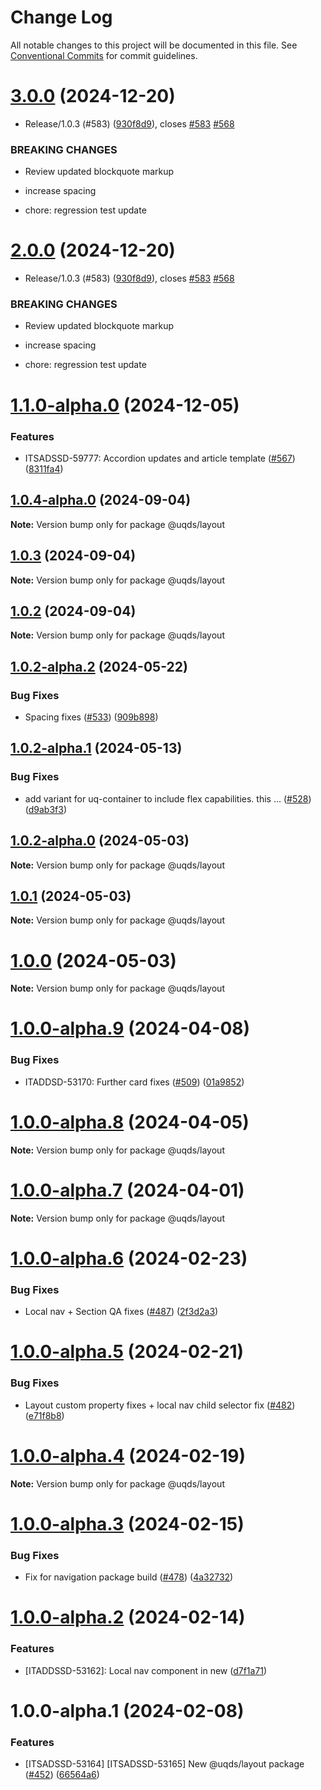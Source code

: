 # Change Log

All notable changes to this project will be documented in this file.
See [Conventional Commits](https://conventionalcommits.org) for commit guidelines.

# [3.0.0](https://github.com/uq-its-ss/design-system/compare/@uqds/layout@1.0.4-alpha.0...@uqds/layout@3.0.0) (2024-12-20)

- Release/1.0.3 (#583) ([930f8d9](https://github.com/uq-its-ss/design-system/commit/930f8d97b814748829f45194e1b5009680ee7890)), closes [#583](https://github.com/uq-its-ss/design-system/issues/583) [#568](https://github.com/uq-its-ss/design-system/issues/568)

### BREAKING CHANGES

- Review updated blockquote markup

- increase spacing

- chore: regression test update

# [2.0.0](https://github.com/uq-its-ss/design-system/compare/@uqds/layout@1.0.4-alpha.0...@uqds/layout@2.0.0) (2024-12-20)

- Release/1.0.3 (#583) ([930f8d9](https://github.com/uq-its-ss/design-system/commit/930f8d97b814748829f45194e1b5009680ee7890)), closes [#583](https://github.com/uq-its-ss/design-system/issues/583) [#568](https://github.com/uq-its-ss/design-system/issues/568)

### BREAKING CHANGES

- Review updated blockquote markup

- increase spacing

- chore: regression test update

# [1.1.0-alpha.0](https://github.com/uq-its-ss/design-system/compare/@uqds/layout@1.0.4-alpha.0...@uqds/layout@1.1.0-alpha.0) (2024-12-05)

### Features

- ITSADSSD-59777: Accordion updates and article template ([#567](https://github.com/uq-its-ss/design-system/issues/567)) ([8311fa4](https://github.com/uq-its-ss/design-system/commit/8311fa49bc079806e221931f6abd3ec948e0b9fe))

## [1.0.4-alpha.0](https://github.com/uq-its-ss/design-system/compare/@uqds/layout@1.0.3...@uqds/layout@1.0.4-alpha.0) (2024-09-04)

**Note:** Version bump only for package @uqds/layout

## [1.0.3](https://github.com/uq-its-ss/design-system/compare/@uqds/layout@1.0.2-alpha.2...@uqds/layout@1.0.3) (2024-09-04)

**Note:** Version bump only for package @uqds/layout

## [1.0.2](https://github.com/uq-its-ss/design-system/compare/@uqds/layout@1.0.2-alpha.2...@uqds/layout@1.0.2) (2024-09-04)

**Note:** Version bump only for package @uqds/layout

## [1.0.2-alpha.2](https://github.com/uq-its-ss/design-system/compare/@uqds/layout@1.0.2-alpha.1...@uqds/layout@1.0.2-alpha.2) (2024-05-22)

### Bug Fixes

- Spacing fixes ([#533](https://github.com/uq-its-ss/design-system/issues/533)) ([909b898](https://github.com/uq-its-ss/design-system/commit/909b8986be507d3b2c0df969c5563bbc2fe67348))

## [1.0.2-alpha.1](https://github.com/uq-its-ss/design-system/compare/@uqds/layout@1.0.2-alpha.0...@uqds/layout@1.0.2-alpha.1) (2024-05-13)

### Bug Fixes

- add variant for uq-container to include flex capabilities. this … ([#528](https://github.com/uq-its-ss/design-system/issues/528)) ([d9ab3f3](https://github.com/uq-its-ss/design-system/commit/d9ab3f3dfc8ac0d8a32e5ddba3b4d1382c717b5d))

## [1.0.2-alpha.0](https://github.com/uq-its-ss/design-system/compare/@uqds/layout@1.0.0-alpha.9...@uqds/layout@1.0.2-alpha.0) (2024-05-03)

**Note:** Version bump only for package @uqds/layout

## [1.0.1](https://github.com/uq-its-ss/design-system/compare/@uqds/layout@1.0.0-alpha.9...@uqds/layout@1.0.1) (2024-05-03)

**Note:** Version bump only for package @uqds/layout

# [1.0.0](https://github.com/uq-its-ss/design-system/compare/@uqds/layout@1.0.0-alpha.9...@uqds/layout@1.0.0) (2024-05-03)

**Note:** Version bump only for package @uqds/layout

# [1.0.0-alpha.9](https://github.com/uq-its-ss/design-system/compare/@uqds/layout@1.0.0-alpha.8...@uqds/layout@1.0.0-alpha.9) (2024-04-08)

### Bug Fixes

- ITADDSD-53170: Further card fixes ([#509](https://github.com/uq-its-ss/design-system/issues/509)) ([01a9852](https://github.com/uq-its-ss/design-system/commit/01a9852d521dbf8c11bb705557bb26638f1540e7))

# [1.0.0-alpha.8](https://github.com/uq-its-ss/design-system/compare/@uqds/layout@1.0.0-alpha.7...@uqds/layout@1.0.0-alpha.8) (2024-04-05)

**Note:** Version bump only for package @uqds/layout

# [1.0.0-alpha.7](https://github.com/uq-its-ss/design-system/compare/@uqds/layout@1.0.0-alpha.6...@uqds/layout@1.0.0-alpha.7) (2024-04-01)

**Note:** Version bump only for package @uqds/layout

# [1.0.0-alpha.6](https://github.com/uq-its-ss/design-system/compare/@uqds/layout@1.0.0-alpha.5...@uqds/layout@1.0.0-alpha.6) (2024-02-23)

### Bug Fixes

- Local nav + Section QA fixes ([#487](https://github.com/uq-its-ss/design-system/issues/487)) ([2f3d2a3](https://github.com/uq-its-ss/design-system/commit/2f3d2a3baa19ac1cd4b6ceb1f19e972d1ae8890d))

# [1.0.0-alpha.5](https://github.com/uq-its-ss/design-system/compare/@uqds/layout@1.0.0-alpha.4...@uqds/layout@1.0.0-alpha.5) (2024-02-21)

### Bug Fixes

- Layout custom property fixes + local nav child selector fix ([#482](https://github.com/uq-its-ss/design-system/issues/482)) ([e71f8b8](https://github.com/uq-its-ss/design-system/commit/e71f8b8866ecafde5c10667dd16f7d96dfb73678))

# [1.0.0-alpha.4](https://github.com/uq-its-ss/design-system/compare/@uqds/layout@1.0.0-alpha.3...@uqds/layout@1.0.0-alpha.4) (2024-02-19)

**Note:** Version bump only for package @uqds/layout

# [1.0.0-alpha.3](https://github.com/uq-its-ss/design-system/compare/@uqds/layout@1.0.0-alpha.2...@uqds/layout@1.0.0-alpha.3) (2024-02-15)

### Bug Fixes

- Fix for navigation package build ([#478](https://github.com/uq-its-ss/design-system/issues/478)) ([4a32732](https://github.com/uq-its-ss/design-system/commit/4a32732415bde64ad6f3fe861036a4d5dfd5d022))

# [1.0.0-alpha.2](https://github.com/uq-its-ss/design-system/compare/@uqds/layout@1.0.0-alpha.1...@uqds/layout@1.0.0-alpha.2) (2024-02-14)

### Features

- [ITADDSSD-53162]: Local nav component in new ([d7f1a71](https://github.com/uq-its-ss/design-system/commit/d7f1a7196845ed12f37e258d1b24f42fb94786b1))

# 1.0.0-alpha.1 (2024-02-08)

### Features

- [ITSADSSD-53164] [ITSADSSD-53165] New @uqds/layout package ([#452](https://github.com/uq-its-ss/design-system/issues/452)) ([66564a6](https://github.com/uq-its-ss/design-system/commit/66564a6dd7a220a33ef8f1b0d1bf0bd6a7bb53b7))
